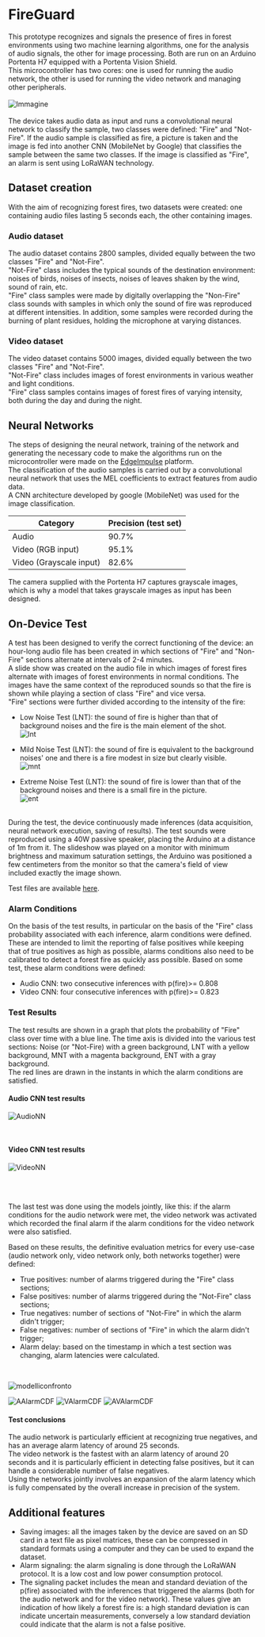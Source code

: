 # FireGuard
This prototype recognizes and signals the presence of fires in forest environments using two machine learning algorithms, one for the analysis of audio signals, the other for image processing. Both are run on an Arduino Portenta H7 equipped with a Portenta Vision Shield. </br>This microcontroller has two cores: one is used for running the audio network, the other is used for running the video network and managing other peripherals.</br></br>
![Immagine](https://user-images.githubusercontent.com/56454542/176997688-0222fede-92d0-47c0-acdc-cff05f71f105.png)
</br></br>
The device takes audio data as input and runs a convolutional neural network to classify the sample, two classes were defined: "Fire" and "Not-Fire". If the audio sample is classified as fire, a picture is taken and the image is fed into another CNN (MobileNet by Google) that classifies the sample between the same two classes. If the image is classified as "Fire", an alarm is sent using LoRaWAN technology.


## Dataset creation

With the aim of recognizing forest fires, two datasets were created: one containing audio files lasting 5 seconds each, the other containing images.

### Audio dataset

The audio dataset contains 2800 samples, divided equally between the two classes "Fire" and "Not-Fire".</br>
"Not-Fire" class includes the typical sounds of the destination environment: noises of birds, noises of insects, noises of leaves shaken by the wind, sound of rain, etc.</br>
"Fire" class samples were made by digitally overlapping the "Non-Fire" class sounds with samples in which only the sound of fire was reproduced at different intensities. In addition, some samples were recorded during the burning of plant residues, holding the microphone at varying distances.

### Video dataset

The video dataset contains 5000 images, divided equally between the two classes "Fire" and "Not-Fire".</br>
"Not-Fire" class includes images of forest environments in various weather and light conditions.</br>
"Fire" class samples contains images of forest fires of varying intensity, both during the day and during the night.

## Neural Networks

The steps of designing the neural network, training of the network and generating the necessary code to make the algorithms run on the microcontroller were made on the [EdgeImpulse](https://www.edgeimpulse.com/) platform. </br>
The classification of the audio samples is carried out by a convolutional neural network that uses the MEL coefficients to extract features from audio data. </br>
A CNN architecture developed by google (MobileNet) was used for the image classification.


| Category | Precision (test set) |
| ---      | ---       |
| Audio | 90.7% |
| Video (RGB input) | 95.1%  |
| Video (Grayscale input) | 82.6% |

The camera supplied with the Portenta H7 captures grayscale images, which is why a model that takes grayscale images as input has been designed. 

## On-Device Test

A test has been designed to verify the correct functioning of the device: an hour-long audio file has been created in which sections of "Fire" and "Non-Fire" sections alternate at intervals of 2-4 minutes. </br>
A slide show was created on the audio file in which images of forest fires alternate with images of forest environments in normal conditions. The images have the same context of the reproduced sounds so that the fire is shown while playing a section of class "Fire" and vice versa. </br>
"Fire" sections were further divided according to the intensity of the fire:</br>
- Low Noise Test (LNT): the sound of fire is higher than that of background noises and the fire is the main element of the shot. </br>
![lnt](https://user-images.githubusercontent.com/56454542/177165157-22451199-f143-4aff-9e76-b7eb5e9fb7fb.png)

- Mild Noise Test (LNT): the sound of fire is equivalent to the background noises' one and there is a fire modest in size but clearly visible. </br>
![mnt](https://user-images.githubusercontent.com/56454542/177165644-528d6161-cb9b-4d70-8f3a-1c6841ca1ba3.png)

- Extreme Noise Test (LNT): the sound of fire is lower than that of the background noises and there is a small fire in the picture. </br>
![ent](https://user-images.githubusercontent.com/56454542/177165961-7a205fb2-febc-43ed-b8dd-d3ba5c1bebfb.png)
</br>
During the test, the device continuously made inferences (data acquisition, neural network execution, saving of results). The test sounds were reproduced using a 40W passive speaker, placing the Arduino at a distance of 1m from it. The slideshow was played on a monitor with minimum brightness and maximum saturation settings, the Arduino was positioned a few centimeters from the monitor so that the camera's field of view included exactly the image shown.</br>

Test files are available [here](https://drive.google.com/drive/u/1/folders/1mRyWbie1wNAD0EH5crP4WQwU5xWOfcy1).


### Alarm Conditions

On the basis of the test results, in particular on the basis of the "Fire" class probability associated with each inference, alarm conditions were defined. These are intended to limit the reporting of false positives while keeping that of true positives as high as possible, alarms conditions also need to be calibrated to detect a forest fire as quickly ass possible. Based on some test, these alarm conditions were defined:

- Audio CNN: two consecutive inferences with p(fire)>= 0.808
- Video CNN: four consecutive inferences with p(fire)>= 0.823


### Test Results

The test results are shown in a graph that plots the probability of "Fire" class over time with a blue line. The time axis is divided into the various test sections: Noise (or "Not-Fire) with a green background, LNT with a yellow background, MNT with a magenta background, ENT with a gray background. </br>
The red lines are drawn in the instants in which the alarm conditions are satisfied.
</br>
#### Audio CNN test results
![AudioNN](https://user-images.githubusercontent.com/56454542/177169338-190c8522-1759-4e1f-a9dc-91345296430b.png)

</br>

#### Video CNN test results

![VideoNN](https://user-images.githubusercontent.com/56454542/177171105-efa7a9ef-b540-49b0-b4a6-8fd7755f9ff7.png)

</br>
</br>


The last test was done using the models jointly, like this: if the alarm conditions for the audio network were met, the video network was activated which recorded the final alarm if the alarm conditions for the video network were also satisfied.</br>

Based on these results, the definitive evaluation metrics for every use-case (audio network only, video network only, both networks together) were defined:

- True positives: number of alarms triggered during the "Fire" class sections;
- False positives: number of alarms triggered during the "Not-Fire" class sections;
- True negatives: number of sections of "Not-Fire" in which the alarm didn't trigger;
- False negatives: number of sections of "Fire" in which the alarm didn't trigger;
- Alarm delay: based on the timestamp in which a test section was changing, alarm latencies were calculated.

</br>

![modelliconfronto](https://user-images.githubusercontent.com/56454542/177191937-233d0ae0-12bf-4b85-b9db-ba0acd21c31c.png)

![AAlarmCDF](https://user-images.githubusercontent.com/56454542/177192731-b267645a-9607-498e-b4ec-d759bef154e7.png)
![VAlarmCDF](https://user-images.githubusercontent.com/56454542/177192729-0eeb180f-e6ef-4b13-b384-c3fcde75b1eb.png)
![AVAlarmCDF](https://user-images.githubusercontent.com/56454542/177192727-8adc2ef2-a29e-4f5c-b1f6-cede61455a05.png)

#### Test conclusions
The audio network is particularly efficient at recognizing true negatives, and has an average alarm latency of around 25 seconds.</br>
The video network is the fastest with an alarm latency of around 20 seconds and it is particularly efficient in detecting false positives, but it can handle a considerable number of false negatives.</br>
Using the networks jointly involves an expansion of the alarm latency which is fully compensated by the overall increase in precision of the system.</br>

## Additional features

- Saving images: all the images taken by the device are saved on an SD card in a text file as pixel matrices, these can be compressed in standard formats using a computer and they can be used to expand the dataset.
- Alarm signaling: the alarm signaling is done through the LoRaWAN protocol. It is a low cost and low power consumption protocol.
- The signaling packet includes the mean and standard deviation of the p(fire) associated with the inferences that triggered the alarms (both for the audio network and for the video network). These values give an indication of how likely a forest fire is: a high standard deviation is can indicate uncertain measurements, conversely a low standard deviation could indicate that the alarm is not a false positive.
